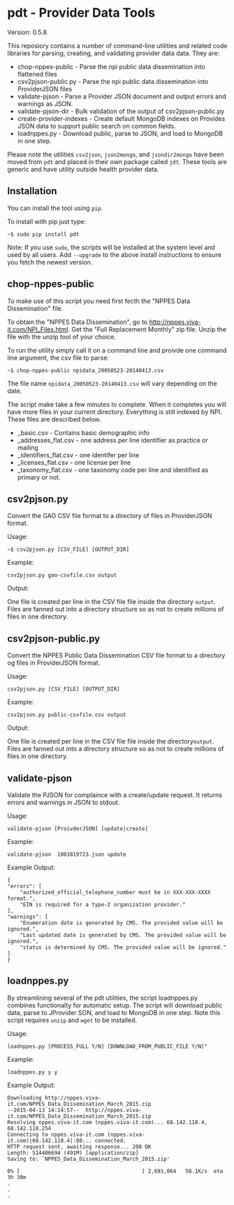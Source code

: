pdt - Provider Data Tools
=========================

Version: 0.5.8

This reposiory contains a number of command-line utilities and related code libraries for
parsing, creating, and validating provider data data.  They are:

* chop-nppes-public   - Parse the npi public data dissemination into flattened files
* csv2pjson-public.py - Parse the npi public data dissemination into ProviderJSON files
* validate-pjson      - Parse a Provider JSON document and output errors and warnings as JSON.
* validate-pjson-dir  - Bulk validation of the output of csv2pjson-public.py
* create-provider-indexes - Create default MongoDB indexes on Provides JSON data to support public search on common fields.
* loadnppes.py        - Download public, parse to JSON, and load to MongoDB in one step.


Please note the utilities `csv2json`, `json2mongo`, and `jsondir2mongo` have been
moved from `pdt` and placed in their own package called `jdt`. These tools are generic
and have utility outside health provider data.


Installation
------------

You can install the tool using `pip`. 

To install with pip just type:

    ~$ sudo pip install pdt

Note: If you use `sudo`, the scripts  will be installed at the system level and used by all users.
Add  `--upgrade` to the above install instructions to ensure you fetch the newest version. 


chop-nppes-public
-----------------


To make use of this script you need first fecth the "NPPES Data Dissemination" file.

To obtain the "NPPES Data Dissemination", go to  http://nppes.viva-it.com/NPI_Files.html.
Get the "Full Replacement Monthly" zip file.  Unzip the file with the unzip tool of your choice.



To run the utility simply call it on a command line and proivde one command line argument, the csv file to parse:

    ~$ chop-nppes-public npidata_20050523-20140413.csv

The file name `npidata_20050523-20140413.csv` will vary depending on the date.

The script make take a few minutes to complete. When it completes you will have more files
in your current directory. Everything is still indexed by NPI. These files are described below.


* _basic.csv             - Contains basic demographic info
* _addresses_flat.csv    - one address per line identifier as practice or mailing
* _identifiers_flat.csv  - one identifer per line
* _licenses_flat.csv 	 - one license per line
* _taxonomy_flat.csv     - one taxonomy code per line and identified as primary or not.


csv2pjson.py
------------

Convert the GAO CSV file format to a directory of files in ProviderJSON format.

Usage:

    ~$ csv2pjson.py [CSV_FILE] [OUTPUT_DIR]


Example:


    csv2pjson.py gao-csvfile.csv output

Output:


One file is created per line in the CSV file file inside the directory `output`.
Files are fanned out into a directory structure so as not to create millions of files
in one directory.




csv2pjson-public.py
------------------

Convert the NPPES Public Data Dissemination  CSV file format to a directory og files in ProviderJSON format.

Usage:

    csv2pjson.py [CSV_FILE] [OUTPUT_DIR]


Example:


    csv2pjson.py public-csvfile.csv output

Output:

  One file is created per line in the CSV file file inside  the directory`output`. Files are fanned out
  into a directory structure so as not to create millions of files in one directory.




validate-pjson
--------------

Validate the PJSON for complaince with a create/update request. It returns errors and warnings in JSON to stdout.

Usage:


    validate-pjson [ProivderJSON] [update|create]


Example:

    validate-pjson  1003819723.json update

Example Output:

    {
    "errors": [
        "authorized_official_telephone_number must be in XXX-XXX-XXXX format.", 
        "EIN is required for a type-2 organization provider."
    ], 
    "warnings": [
        "Enumeration date is generated by CMS. The provided value will be ignored.", 
        "Last updated date is generated by CMS. The provided value will be ignored.", 
        "status is determined by CMS. The provided value will be ignored."
    ]
    }


loadnppes.py
------------

By streamlining several of the pdt utilities, the script loadnppes.py combines functionalty
for automatic setup. The script will download public data, parse to JProvider SON, and load
to MongoDB in one step. Note this script requires `unzip` and `wget` to be installed.

Usage:

    loadnppes.py [PROCESS_FULL Y/N] [DOWNLOAD_FROM_PUBLIC_FILE Y/N]"

Example:

    loadnppes.py y y 

Example Output:



    Downloading http://nppes.viva-it.com/NPPES_Data_Dissemination_March_2015.zip
    --2015-04-13 14:14:57--  http://nppes.viva-it.com/NPPES_Data_Dissemination_March_2015.zip
    Resolving nppes.viva-it.com (nppes.viva-it.com)... 68.142.118.4, 68.142.118.254
    Connecting to nppes.viva-it.com (nppes.viva-it.com)|68.142.118.4|:80... connected.
    HTTP request sent, awaiting response... 200 OK
    Length: 514406694 (491M) [application/zip]
    Saving to: `NPPES_Data_Dissemination_March_2015.zip'
    
    0% [                                       ] 2,691,064   58.1K/s  eta 3h 38m 
    .
    .
    .
